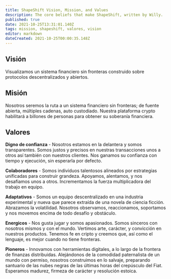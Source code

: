 ```yaml
---
title: ShapeShift Vision, Mission, and Values
description: The core beliefs that make ShapeShift, written by Willy.
published: true
date: 2021-10-25T13:31:01.140Z
tags: mission, shapeshift, valores, vision
editor: markdown
dateCreated: 2021-10-25T00:00:35.148Z
---
```


## Visión
Visualizamos un sistema financiero sin fronteras construido sobre protocolos descentralizados y abiertos.

## Misión
Nosotros seremos la ruta a un sistema financiero sin fronteras; de fuente abierta, múltiples cadenas, auto custodiado. Nuestra plataforma crypto habilitará a billones de personas para obtener su soberanía financiera.

## Valores

**Digno de confianza** - Nosotros estamos en la delantera y somos transparentes. Somos justos y precisos en nuestras transacciones unos a otros así también con nuestros clientes. Nos ganamos su confianza con tiempo y ejecución, sin esperarla por defecto. 

**Colaboradores** - Somos individuos talentosos alineados por estrategias unificadas para construir grandeza. Apoyamos, alentamos, y nos desafiamos unos a otros. Incrementamos la fuerza multiplicadora del trabajo en equipo.

**Adaptativos** - Somos un equipo descentralizado en una industria experimental y nueva que parece extraída de una novela de ciencia ficción. Abrazamos la volatilidad. Nosotros observamos, reaccionamos, soportamos y nos movemos encima de todo desafío y obstáculo.

**Energicos** - Nos gusta jugar y somos apasionados. Somos sinceros con nosotros mismos y con el mundo. Vertimos arte, carácter, y convicción en nuestros productos. Tenemos fe en cripto y creemos que, así como el lenguaje, es mejor cuando no tiene fronteras.

**Pioneros** - Innovamos con herramientas digitales, a lo largo de la frontera de finanzas distribuidas. Alejándonos de la comodidad paternalista de un mundo con permiso, nosotros construimos en lo salvaje, preparando santuario de las nubes negras de las últimas horas del crepúsculo del Fiat. Esperamos madurez, firmeza de carácter y resolución estoica.